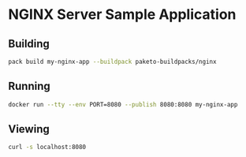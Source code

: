 # NGINX Server Sample Application

## Building

```bash
pack build my-nginx-app --buildpack paketo-buildpacks/nginx
```

## Running

```bash
docker run --tty --env PORT=8080 --publish 8080:8080 my-nginx-app
```

## Viewing

```bash
curl -s localhost:8080
```
